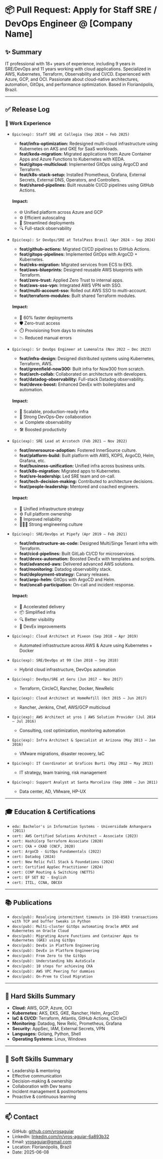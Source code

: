 # 📦 Pull Request: Apply for Staff SRE / DevOps Engineer @ [Company Name]

## ✨ Summary

IT professional with 18+ years of experience, including 9 years in SRE/DevOps and 11 years working with cloud applications. Specialized in AWS, Kubernetes, Terraform, Observability and CI/CD. Experienced with Azure, GCP, and OCI. Passionate about cloud-native architectures, automation, GitOps, and performance optimization. Based in Florianópolis, Brazil.

---

## ✅ Release Log

### 💼 Work Experience

- `Epic(exp): Staff SRE at Collegia (Sep 2024 – Feb 2025)`  
  - **feat/infra-optimization:** Redesigned multi-cloud infrastructure using Kubernetes on AKS and GKE for SaaS workloads.  
  - **feat/keda-migration:** Migrated applications from Azure Container Apps and Azure Functions to Kubernetes with KEDA.  
  - **feat/gitops-multicloud:** Implemented GitOps using ArgoCD and Terraform.  
  - **feat/k8s-stack-setup:** Installed Prometheus, Grafana, External Secrets, External DNS, Operators, and Controllers.  
  - **feat/shared-pipelines:** Built reusable CI/CD pipelines using GitHub Actions.  

  #### Impact:
  - 🌐 Unified platform across Azure and GCP  
  - ⚙️ Efficient autoscaling  
  - 🚀 Streamlined deployments  
  - 🔍 Full-stack observability  

- `Epic(exp): Sr DevOps/SRE at TotalPass Brasil (Apr 2024 – Sep 2024)`  
  - **feat/github-actions:** Migrated CI/CD pipelines to GitHub Actions.  
  - **feat/gitops-pipelines:** Implemented GitOps with ArgoCD + Kubernetes.  
  - **feat/eks-migration:** Migrated services from ECS to EKS.  
  - **feat/aws-blueprints:** Designed reusable AWS blueprints with Terraform.  
  - **feat/zero-trust:** Applied Zero Trust to internal apps.  
  - **feat/aws-sso-vpn:** Integrated AWS VPN with SSO.  
  - **feat/multi-account-sso:** Rolled out AWS SSO to multi-account.  
  - **feat/terraform-modules:** Built shared Terraform modules.  

  #### Impact:
  - 🚀 60% faster deployments  
  - 🛡️ Zero-trust access  
  - ⏱️ Provisioning from days to minutes  
  - 📉 Reduced manual errors  

- `Epic(exp): Sr DevOps Engineer at Lumenalta (Nov 2022 – Dec 2023)`  
  - **feat/infra-design:** Designed distributed systems using Kubernetes, Terraform, AWS.  
  - **feat/greenfield-now300:** Built infra for Now300 from scratch.  
  - **feat/arch-collab:** Collaborated on architecture with developers.  
  - **feat/datadog-observability:** Full-stack Datadog observability.  
  - **feat/devex-boost:** Enhanced DevEx with boilerplates and automation.  

  #### Impact:
  - 🧱 Scalable, production-ready infra  
  - 👥 Strong DevOps–Dev collaboration  
  - 📊 Complete observability  
  - 🛠️ Boosted productivity  

- `Epic(exp): SRE Lead at Arcotech (Feb 2021 – Nov 2022)`  
  - **feat/innersource-adoption:** Fostered InnerSource culture.  
  - **feat/platform-build:** Built platform with AWS, KOPS, ArgoCD, Helm, Grafana, etc.  
  - **feat/business-unification:** Unified infra across business units.  
  - **feat/k8s-migration:** Migrated apps to Kubernetes.  
  - **feat/sre-leadership:** Led SRE team and on-call.  
  - **feat/tech-decision-making:** Contributed to architecture decisions.  
  - **feat/people-leadership:** Mentored and coached engineers.  

  #### Impact:
  - 🧭 Unified infrastructure strategy  
  - ⚙️ Full platform ownership  
  - 🔄 Improved reliability  
  - 🧑‍🤝‍🧑 Strong engineering culture  

- `Epic(exp): SRE/DevOps at Pipefy (Apr 2019 – Feb 2021)`  
  - **feat/infrastructure-as-code:** Designed Multi/Singe Tenant infra with Terraform.  
  - **feat/cicd-pipelines:** Built GitLab CI/CD for microservices.  
  - **feat/devex-automation:** Boosted DevEx with templates and scripts.  
  - **feat/advanced-aws:** Delivered advanced AWS solutions.  
  - **feat/monitoring:** Datadog observability stack.  
  - **feat/deployment-strategy:** Canary releases.  
  - **feat/argo-helm:** GitOps with ArgoCD and Helm.  
  - **feat/oncall-participation:** On-call and incident response.  

  #### Impact:
  - 🚀 Accelerated delivery  
  - 📦 Simplified infra  
  - 🔍 Better visibility  
  - 🧠 DevEx improvements  

- `Epic(exp): Cloud Architect at Pixeon (Sep 2018 – Apr 2019)`  
  - Automated infrastructure across AWS & Azure using Kubernetes + Docker

- `Epic(exp): SRE/DevOps at 99 (Jan 2018 – Sep 2018)`  
  - Hybrid cloud infrastructure, DevOps automation

- `Epic(exp): DevOps/SRE at Geru (Jun 2017 – Nov 2017)`  
  - Terraform, CircleCI, Rancher, Docker, NewRelic

- `Epic(exp): Cloud Architect at HomeRefill (Oct 2015 – Jun 2017)`  
  - Rancher, Jenkins, Chef, AWS/GCP multicloud

- `Epic(exp): AWS Architect at yros | AWS Solution Provider (Jul 2014 – Jul 2016)`  
  - Consulting, cost optimization, monitoring automation

- `Epic(exp): Infra Architect & Specialist at Arizona (May 2013 – Jan 2016)`  
  - VMware migrations, disaster recovery, IaC

- `Epic(exp): IT Coordinator at Graficos Burti (May 2012 – May 2013)`  
  - IT strategy, team training, risk management

- `Epic(exp): Support Analyst at Santa Marcelina (Sep 2008 – Jun 2011)`  
  - Data center, AD, VMware, HP-UX

---

## 🎓 Education & Certifications

- `edu: Bachelor's in Information Systems - Universidade Anhanguera (2011)`
- `cert: AWS Certified Solutions Architect – Associate (2023)`
- `cert: HashiCorp Terraform Associate (2020)`
- `cert: CKA + CKAD (CNCF, 2020)`
- `cert: ArgoCD - GitOps Fundamentals (2022)`
- `cert: Datadog (2024)`
- `cert: New Relic Full Stack & Foundations (2024)`
- `cert: Certified AppSec Practitioner (2024)`
- `cert: CCNP Routing & Switching (NETTS)`
- `cert: EF SET B2 - English`
- `cert: ITIL, CCNA, DBCEX`

---

## 📚 Publications
- `docs(pub): Resolving intermittent timeouts in ISO-8583 transactions with TCP and buffer tweaks in Python`
- `docs(pub): Multi-cluster GitOps automating Oracle APEX and Kubernetes on Oracle Cloud`
- `docs(pub): Migrating Azure Functions and Container Apps to Kubernetes (GKE) using GitOps`
- `docs(pub): DevEx in Platform Engineering`
- `docs(pub): DevEx in Platform Engineering`
- `docs(pub): From Zero to the GitOps`
- `docs(pub): Understanding k8s AutoScale`
- `docs(pub): 10 steps for achieving CKA`
- `docs(pub): AWS VPC Peering for dummies`
- `docs(pub): On-Prem to Cloud Migration`

---

## 🧠 Hard Skills Summary

- **Cloud:** AWS, GCP, Azure, OCI  
- **Kubernetes:** AKS, EKS, GKE, Rancher, Helm, ArgoCD  
- **IaC & CI/CD:** Terraform, Atlantis, GitHub Actions, CircleCI  
- **Monitoring:** Datadog, New Relic, Prometheus, Grafana  
- **Security:** AppSec, IAM, External Secrets, VPN  
- **Languages:** Golang, Python, Shell
- **Operating Systems:** Linux, Windows  

---

## 🧠 Soft Skills Summary

- Leadership & mentoring  
- Effective communication  
- Decision-making & ownership  
- Collaboration with Dev teams  
- Incident management & postmortems  
- Proactive & continuous learning  

---

## 📫 Contact

- GitHub: [github.com/yrosaguiar](https://github.com/yrosaguiar)  
- LinkedIn: [linkedin.com/in/yros-aguiar-6a893b32](https://linkedin.com/in/yros-aguiar-6a893b32)  
- Email: yrosaguiar@gmail.com  
- Location: Florianópolis, Brazil  
- Date: 2025-06-08  
